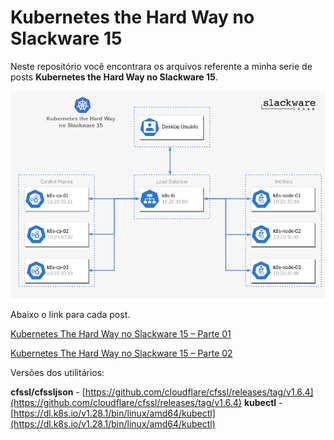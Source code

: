 # Kubernetes the Hard Way no Slackware 15

Neste repositório você encontrara os arquivos referente a minha serie de posts **Kubernetes the Hard Way no Slackware 15**.

![alt text](https://github.com/eurodrigolira/kubernetes-the-hard-way-no-slackware-15/blob/main/imagens/kubernetes-the-hard-way.png)

Abaixo o link para cada post.

[Kubernetes The Hard Way no Slackware 15 – Parte 01](https://rodrigolira.eti.br/kubernetes-the-hard-way-no-slackware-15-parte-01/)
 
[Kubernetes The Hard Way no Slackware 15 – Parte 02](https://rodrigolira.eti.br/kubernetes-the-hard-way-no-slackware-15-parte-02/)

Versões dos utilitários:

**cfssl/cfssljson** - [https://github.com/cloudflare/cfssl/releases/tag/v1.6.4](https://github.com/cloudflare/cfssl/releases/tag/v1.6.4)
**kubectl** - [https://dl.k8s.io/v1.28.1/bin/linux/amd64/kubectl](https://dl.k8s.io/v1.28.1/bin/linux/amd64/kubectl)
